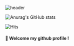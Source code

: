 ![header](https://capsule-render.vercel.app/api?type=cylinder&color=000000&height=150&section=header&text=940605&fontColor=ffffff&fontSize=70&animation=fadeIn&fontAlignY=55&desc=%20&descAlignY=62&descAlign=62)


![Anurag's GitHub stats](https://github-readme-stats.vercel.app/api?username=anwls6650&show_icons=true&theme=radical)

![Hits](https://hits.seeyoufarm.com/api/count/incr/badge.svg?url=https%3A%2F%2Fgithub.com%2Fanwls6650&count_bg=%23000000&title_bg=%23555555&icon=&icon_color=%23E7E7E7&title=hits&edge_flat=false)



####  :wave: Welcome my github profile !
